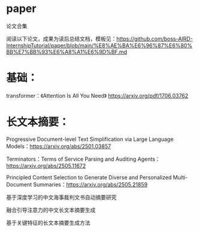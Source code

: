 # paper
论文合集

阅读以下论文，成果为读后总结文档，模板见：https://github.com/boss-AIRD-InternshipTutorial/paper/blob/main/%E8%AE%BA%E6%96%87%E6%80%BB%E7%BB%93%E6%A8%A1%E6%9D%BF.md

# 基础：

transformer：《Attention Is All You Need》 https://arxiv.org/pdf/1706.03762


# 长文本摘要：

Progressive Document-level Text Simplification via Large Language Models：https://arxiv.org/abs/2501.03857

Terminators：Terms of Service Parsing and Auditing Agents：https://arxiv.org/abs/2505.11672

Principled Content Selection to Generate Diverse and Personalized Multi-Document Summaries：https://arxiv.org/abs/2505.21859

基于深度学习的中文海事裁判文书自动摘要研究

融合引导注意力的中文长文本摘要生成

基于关键特征的长文本摘要生成方法


